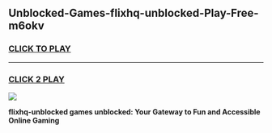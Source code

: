 
## Unblocked-Games-flixhq-unblocked-Play-Free-m6okv
<h3>
<a href="https://premium76.site?title=flixhq-unblocked&ref=23A">CLICK TO PLAY</a></h3>
<hr>

<h3>
<a href="https://premium76.site?title=flixhq-unblocked&ref=23A">CLICK 2 PLAY</a>
  
</h3>

<a href="https://premium76.site?title=flixhq-unblocked&ref=23A"><img src="https://clearcache.store/games.png"></a>


**flixhq-unblocked games unblocked: Your Gateway to Fun and Accessible Online Gaming**
